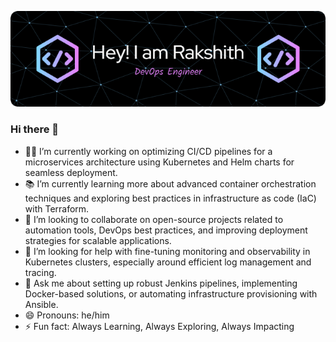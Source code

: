 ![Header](./github-header-image.png)
### Hi there 👋

- 👨‍💻 I’m currently working on optimizing CI/CD pipelines for a microservices architecture using Kubernetes and Helm charts for seamless deployment.
- 📚 I’m currently learning more about advanced container orchestration techniques and exploring best practices in infrastructure as code (IaC) with Terraform.
- 👯 I’m looking to collaborate on open-source projects related to automation tools, DevOps best practices, and improving deployment strategies for scalable applications.
- 🤔 I’m looking for help with fine-tuning monitoring and observability in Kubernetes clusters, especially around efficient log management and tracing.
- 💬 Ask me about setting up robust Jenkins pipelines, implementing Docker-based solutions, or automating infrastructure provisioning with Ansible.
- 😄 Pronouns: he/him
- ⚡ Fun fact: Always Learning, Always Exploring, Always Impacting

